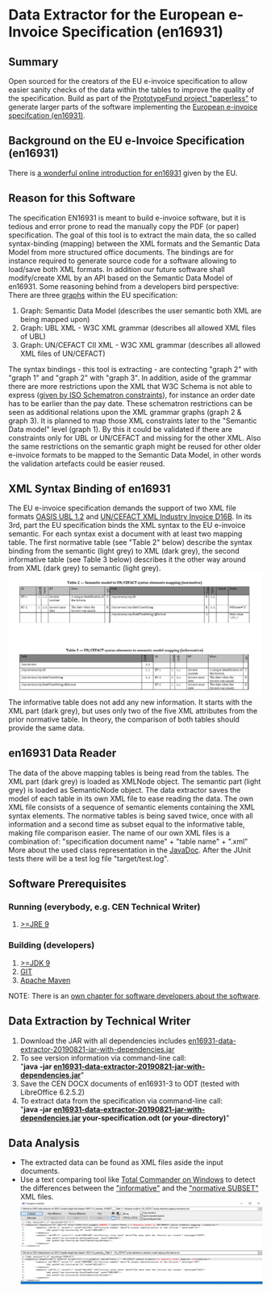 # Data Extractor for the European e-Invoice Specification (en16931)
## Summary
Open sourced for the creators of the EU e-invoice specification to allow easier sanity checks of the data within the tables to improve the quality of the specification.
Build as part of the [PrototypeFund project "paperless"](https://prototypefund.de/project/papierloser-alltag/) to generate larger parts of the software implementing the [European e-invoice specifcation (en16931)](https://invoice.fans/en/en16931-en/).

## Background on the EU e-Invoice Specification (en16931)
There is [a wonderful online introduction for en16931](https://ec.europa.eu/cefdigital/wiki/display/CEFDIGITAL/Compliance+with+eInvoicing+standard) given by the EU.

## Reason for this Software
The specification EN16931 is meant to build e-invoice software, but it is tedious and error prone to read the manually copy the PDF (or paper) specification.
The goal of this tool is to extract the main data, the so called syntax-binding (mapping) between the XML formats and the Semantic Data Model from more structured office documents. The bindings are for instance required to generate source code for a software allowing to load/save both XML formats. In addition our future software shall modify/create XML by an API based on the Semantic Data Model of en16931.
Some reasoning behind from a developers bird perspective:
<br/>There are three [graphs](https://en.wikipedia.org/wiki/Seven_Bridges_of_K%C3%B6nigsberg) within the EU specification:
1. Graph: Semantic Data Model (describes the user semantic both XML are being mapped upon)
2. Graph: UBL XML - W3C XML grammar (describes all allowed XML files of UBL)
3. Graph: UN/CEFACT CII XML - W3C XML grammar (describes all allowed XML files of UN/CEFACT)

The syntax bindings - this tool is extracting - are contecting "graph 2" with "graph 1" and "graph 2" with "graph 3".
In addition, aside of the grammar there are more restrictions upon the XML that W3C Schema is not able to express ([given by ISO Schematron constraints](https://github.com/CenPC434/validation)), for instance an order date has to be earlier than the pay date.
These schematron restrictions can be seen as additional relations upon the XML grammar graphs (graph 2 & graph 3).
It is planned to map those XML constraints later to the "Semantic Data model" level (graph 1). By this it could be validated if there are constraints only for UBL or UN/CEFACT and missing for the other XML.
Also the same restrictions on the semantic graph might be reused for other older e-invoice formats to be mapped to the Semantic Data Model, in other words the validation artefacts could be easier reused.

## XML Syntax Binding of en16931
The EU e-invoice specification demands the support of two XML file formats [OASIS UBL 1.2](http://docs.oasis-open.org/ubl/UBL-2.1.html) and [UN/CEFACT XML Industry Invoice D16B](https://www.unece.org/cefact/xml_schemas/index).
In its 3rd, part the EU specification binds the XML syntax to the EU e-invoice semantic. For each syntax exist a document with at least two mapping table.
The first normative table (see "Table 2" below) describe the syntax binding from the semantic (light grey) to XML (dark grey), the second informative table (see Table 3 below) describes it the other way around from XML (dark grey) to semantic (light grey).
![Two example tables for UN/CEFACT](docs/resources/3-3-both-tables.png)
The informative table does not add any new information. It starts with the XML part (dark grey), but uses only two of the five XML attributes from the prior normative table.
In theory, the comparison of both tables should provide the same data.

## en16931 Data Reader
The data of the above mapping tables is being read from the tables.
The XML part (dark grey) is loaded as XMLNode object.
The semantic part (light grey) is loaded as SemanticNode object.
The data extractor saves the model of each table in its own XML file to ease reading the data.
The own XML file consists of a sequence of semantic elements containing the XML syntax elements.
The normative tables is being saved twice, once with all information and a second time as subset equal to the informative table, making file comparison easier.
The name of our own XML files is a combination of: "specification document name" + "table name" + ".xml"
More about the used class representation in the [JavaDoc](docs/apidocs/index.html).
After the JUnit tests there will be a test log file "target/test.log".

## Software Prerequisites

### Running (everybody, e.g. CEN Technical Writer)
1. [>=JRE 9](https://jdk.java.net/12/)

### Building (developers)
1. [>=JDK 9](https://jdk.java.net/12/)
2. [GIT](https://git-scm.com/)
3. [Apache Maven](https://maven.apache.org/download.cgi?Preferred=ftp://mirror.reverse.net/pub/apache/)

NOTE: There is an [own chapter for software developers about the software](docs/software.md).

## Data Extraction by Technical Writer
1. Download the JAR with all dependencies includes [en16931-data-extractor-20190821-jar-with-dependencies.jar](docs/en16931-data-extractor-20190821-jar-with-dependencies.jar)
2. To see version information via command-line call:<br/>"__java -jar [en16931-data-extractor-20190821-jar-with-dependencies.jar](docs/en16931-data-extractor-20190821-jar-with-dependencies.jar)__"
3. Save the CEN DOCX documents of en16931-3 to ODT (tested with LibreOffice 6.2.5.2)
4. To extract data from the specification via command-line call:<br/>"__java -jar [en16931-data-extractor-20190821-jar-with-dependencies.jar](docs/en16931-data-extractor-20190821-jar-with-dependencies.jar) your-specification.odt (or your-directory)__"

## Data Analysis
- The extracted data can be found as XML files aside the input documents.
- Use a text comparing tool like [Total Commander on Windows](https://www.ghisler.com/download.htm) to detect the differences between the ["informative"](docs/resources/16931-3-3_example_informative.xml) and the ["normative SUBSET"](docs/resources/16931-3-3_example_SUBSETnormative.xml) XML files.
![In our example only the title is different between the two tables](docs/resources/TotalCommanderComparison.png)

